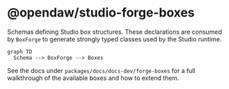 # @opendaw/studio-forge-boxes

Schemas defining Studio box structures. These declarations are consumed by
`BoxForge` to generate strongly typed classes used by the Studio runtime.

```mermaid
graph TD
  Schema --> BoxForge --> Boxes
```

See the docs under `packages/docs/docs-dev/forge-boxes` for a full
walkthrough of the available boxes and how to extend them.
